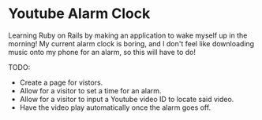 Youtube Alarm Clock
==

Learning Ruby on Rails by making an application to wake myself up in the morning! My current alarm clock is boring, and I don't feel like downloading music onto my phone for an alarm, so this will have to do!

TODO:
- Create a page for vistors.
- Allow for a visitor to set a time for an alarm.
- Allow for a visitor to input a Youtube video ID to locate said video.
- Have the video play automatically once the alarm goes off.